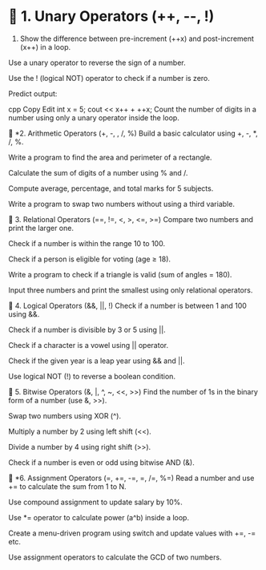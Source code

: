 # 🔹 1. Unary Operators (++, --, !)
1. Show the difference between pre-increment (++x) and post-increment (x++) in a loop.

Use a unary operator to reverse the sign of a number.

Use the ! (logical NOT) operator to check if a number is zero.

Predict output:

cpp
Copy
Edit
int x = 5; 
cout << x++ + ++x;
Count the number of digits in a number using only a unary operator inside the loop.

🔹 *2. Arithmetic Operators (+, -, , /, %)
Build a basic calculator using +, -, *, /, %.

Write a program to find the area and perimeter of a rectangle.

Calculate the sum of digits of a number using % and /.

Compute average, percentage, and total marks for 5 subjects.

Write a program to swap two numbers without using a third variable.

🔹 3. Relational Operators (==, !=, <, >, <=, >=)
Compare two numbers and print the larger one.

Check if a number is within the range 10 to 100.

Check if a person is eligible for voting (age ≥ 18).

Write a program to check if a triangle is valid (sum of angles = 180).

Input three numbers and print the smallest using only relational operators.

🔹 4. Logical Operators (&&, ||, !)
Check if a number is between 1 and 100 using &&.

Check if a number is divisible by 3 or 5 using ||.

Check if a character is a vowel using || operator.

Check if the given year is a leap year using && and ||.

Use logical NOT (!) to reverse a boolean condition.

🔹 5. Bitwise Operators (&, |, ^, ~, <<, >>)
Find the number of 1s in the binary form of a number (use &, >>).

Swap two numbers using XOR (^).

Multiply a number by 2 using left shift (<<).

Divide a number by 4 using right shift (>>).

Check if a number is even or odd using bitwise AND (&).

🔹 *6. Assignment Operators (=, +=, -=, =, /=, %=)
Read a number and use += to calculate the sum from 1 to N.

Use compound assignment to update salary by 10%.

Use *= operator to calculate power (a^b) inside a loop.

Create a menu-driven program using switch and update values with +=, -= etc.

Use assignment operators to calculate the GCD of two numbers.

